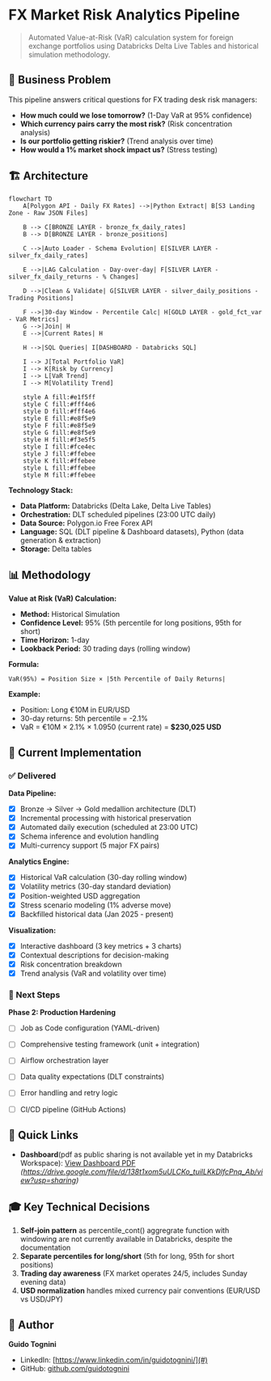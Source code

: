 # FX Market Risk Analytics Pipeline

> Automated Value-at-Risk (VaR) calculation system for foreign exchange portfolios using Databricks Delta Live Tables and historical simulation methodology.

## 🎯 Business Problem

This pipeline answers critical questions for FX trading desk risk managers:

- **How much could we lose tomorrow?** (1-Day VaR at 95% confidence)
- **Which currency pairs carry the most risk?** (Risk concentration analysis)
- **Is our portfolio getting riskier?** (Trend analysis over time)
- **How would a 1% market shock impact us?** (Stress testing)

## 🏗️ Architecture
```mermaid
flowchart TD
    A[Polygon API - Daily FX Rates] -->|Python Extract| B[S3 Landing Zone - Raw JSON Files]
    
    B --> C[BRONZE LAYER - bronze_fx_daily_rates]
    B --> D[BRONZE LAYER - bronze_positions]
    
    C -->|Auto Loader - Schema Evolution| E[SILVER LAYER - silver_fx_daily_rates]
    
    E -->|LAG Calculation - Day-over-day| F[SILVER LAYER - silver_fx_daily_returns - % Changes]
    
    D -->|Clean & Validate| G[SILVER LAYER - silver_daily_positions - Trading Positions]
    
    F -->|30-day Window - Percentile Calc| H[GOLD LAYER - gold_fct_var - VaR Metrics]
    G -->|Join| H
    E -->|Current Rates| H
    
    H -->|SQL Queries| I[DASHBOARD - Databricks SQL]
    
    I --> J[Total Portfolio VaR]
    I --> K[Risk by Currency]
    I --> L[VaR Trend]
    I --> M[Volatility Trend]
    
    style A fill:#e1f5ff
    style C fill:#fff4e6
    style D fill:#fff4e6
    style E fill:#e8f5e9
    style F fill:#e8f5e9
    style G fill:#e8f5e9
    style H fill:#f3e5f5
    style I fill:#fce4ec
    style J fill:#ffebee
    style K fill:#ffebee
    style L fill:#ffebee
    style M fill:#ffebee
```

**Technology Stack:**
- **Data Platform:** Databricks (Delta Lake, Delta Live Tables)
- **Orchestration:** DLT scheduled pipelines (23:00 UTC daily)
- **Data Source:** Polygon.io Free Forex API
- **Language:** SQL (DLT pipeline & Dashboard datasets), Python (data generation & extraction)
- **Storage:** Delta tables

## 📊 Methodology

**Value at Risk (VaR) Calculation:**
- **Method:** Historical Simulation
- **Confidence Level:** 95% (5th percentile for long positions, 95th for short)
- **Time Horizon:** 1-day
- **Lookback Period:** 30 trading days (rolling window)

**Formula:**
```
VaR(95%) = Position Size × |5th Percentile of Daily Returns|
```

**Example:**
- Position: Long €10M in EUR/USD
- 30-day returns: 5th percentile = -2.1%
- VaR = €10M × 2.1% × 1.0950 (current rate) = **$230,025 USD**

## 🚀 Current Implementation

### ✅ Delivered

**Data Pipeline:**
- [x] Bronze → Silver → Gold medallion architecture (DLT)
- [x] Incremental processing with historical preservation
- [x] Automated daily execution (scheduled at 23:00 UTC)
- [x] Schema inference and evolution handling
- [x] Multi-currency support (5 major FX pairs)

**Analytics Engine:**
- [x] Historical VaR calculation (30-day rolling window)
- [x] Volatility metrics (30-day standard deviation)
- [x] Position-weighted USD aggregation
- [x] Stress scenario modeling (1% adverse move)
- [x] Backfilled historical data (Jan 2025 - present)

**Visualization:**
- [x] Interactive dashboard (3 key metrics + 3 charts)
- [x] Contextual descriptions for decision-making
- [x] Risk concentration breakdown
- [x] Trend analysis (VaR and volatility over time)

### 🔄 Next Steps

**Phase 2: Production Hardening**
- [ ] Job as Code configuration (YAML-driven)
- [ ] Comprehensive testing framework (unit + integration)
- [ ] Airflow orchestration layer
- [ ] Data quality expectations (DLT constraints)
- [ ] Error handling and retry logic
- [ ] CI/CD pipeline (GitHub Actions)


## 🔗 Quick Links

- **Dashboard**(pdf as public sharing is not available yet in my Databricks Workspace): [View Dashboard PDF](#) *(https://drive.google.com/file/d/138t1xom5uULCKo_tuilLKkDlfcPnq_Ab/view?usp=sharing)*

## 🎓 Key Technical Decisions

1. **Self-join pattern** as percentile_cont() aggregrate function with windowing are not currently available in Databricks, despite the documentation
3. **Separate percentiles for long/short** (5th for long, 95th for short positions)
4. **Trading day awareness** (FX market operates 24/5, includes Sunday evening data)
5. **USD normalization** handles mixed currency pair conventions (EUR/USD vs USD/JPY)

## 👤 Author

**Guido Tognini**
- LinkedIn: [https://www.linkedin.com/in/guidotognini/](#)
- GitHub: [github.com/guidotognini](#)
